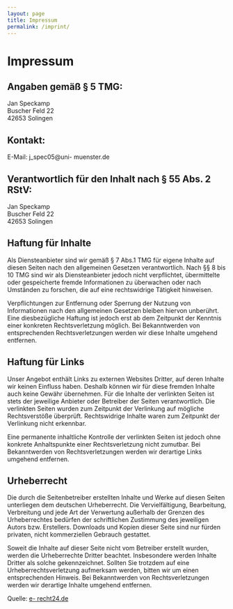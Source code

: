 ```yaml
---
layout: page
title: Impressum
permalink: /imprint/
---
```


<h1>Impressum</h1> <h2>Angaben gem&auml;&szlig; &sect; 5 TMG:</h2> <p>Jan Speckamp<br />
Buscher Feld 22<br /> 42653 Solingen</p> <h2>Kontakt:</h2> <p>E-Mail: j_spec05@uni-
muenster.de</p> <h2>Verantwortlich f&uuml;r den Inhalt nach &sect; 55 Abs. 2 RStV:</h2> <p>Jan
Speckamp<br /> Buscher Feld 22<br /> 42653 Solingen</p> <h2>Haftung f&uuml;r Inhalte</h2> <p>Als
Diensteanbieter sind wir gem&auml;&szlig; &sect; 7 Abs.1 TMG f&uuml;r eigene Inhalte auf diesen Seiten
nach den allgemeinen Gesetzen verantwortlich. Nach &sect;&sect; 8 bis 10 TMG sind wir als
Diensteanbieter jedoch nicht verpflichtet, &uuml;bermittelte oder gespeicherte fremde Informationen zu
&uuml;berwachen oder nach Umst&auml;nden zu forschen, die auf eine rechtswidrige T&auml;tigkeit
hinweisen.</p> <p>Verpflichtungen zur Entfernung oder Sperrung der Nutzung von Informationen nach
den allgemeinen Gesetzen bleiben hiervon unber&uuml;hrt. Eine diesbez&uuml;gliche Haftung ist jedoch
erst ab dem Zeitpunkt der Kenntnis einer konkreten Rechtsverletzung m&ouml;glich. Bei Bekanntwerden
von entsprechenden Rechtsverletzungen werden wir diese Inhalte umgehend entfernen.</p>
<h2>Haftung f&uuml;r Links</h2> <p>Unser Angebot enth&auml;lt Links zu externen Websites Dritter, auf
deren Inhalte wir keinen Einfluss haben. Deshalb k&ouml;nnen wir f&uuml;r diese fremden Inhalte auch
keine Gew&auml;hr &uuml;bernehmen. F&uuml;r die Inhalte der verlinkten Seiten ist stets der jeweilige
Anbieter oder Betreiber der Seiten verantwortlich. Die verlinkten Seiten wurden zum Zeitpunkt der
Verlinkung auf m&ouml;gliche Rechtsverst&ouml;&szlig;e &uuml;berpr&uuml;ft. Rechtswidrige Inhalte
waren zum Zeitpunkt der Verlinkung nicht erkennbar.</p> <p>Eine permanente inhaltliche Kontrolle der
verlinkten Seiten ist jedoch ohne konkrete Anhaltspunkte einer Rechtsverletzung nicht zumutbar. Bei
Bekanntwerden von Rechtsverletzungen werden wir derartige Links umgehend entfernen.</p>
<h2>Urheberrecht</h2> <p>Die durch die Seitenbetreiber erstellten Inhalte und Werke auf diesen Seiten
unterliegen dem deutschen Urheberrecht. Die Vervielf&auml;ltigung, Bearbeitung, Verbreitung und jede
Art der Verwertung au&szlig;erhalb der Grenzen des Urheberrechtes bed&uuml;rfen der schriftlichen
Zustimmung des jeweiligen Autors bzw. Erstellers. Downloads und Kopien dieser Seite sind nur f&uuml;rden privaten, nicht kommerziellen Gebrauch gestattet.</p> <p>Soweit die Inhalte auf dieser Seite nicht
vom Betreiber erstellt wurden, werden die Urheberrechte Dritter beachtet. Insbesondere werden Inhalte
Dritter als solche gekennzeichnet. Sollten Sie trotzdem auf eine Urheberrechtsverletzung aufmerksam
werden, bitten wir um einen entsprechenden Hinweis. Bei Bekanntwerden von Rechtsverletzungen
werden wir derartige Inhalte umgehend entfernen.</p> <p>Quelle: <a href="https://www.e-recht24.de">e-
recht24.de</a></p>
